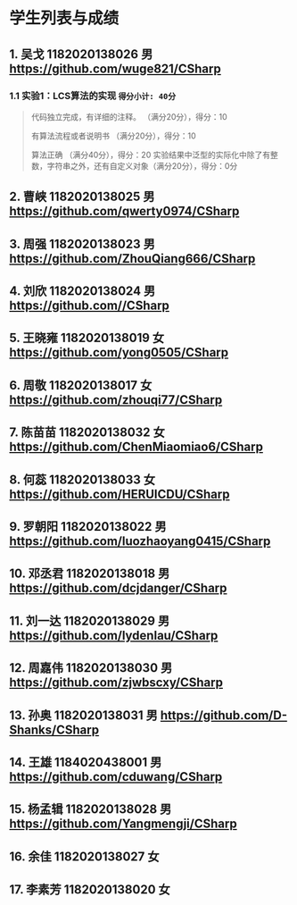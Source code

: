 # 学生列表与成绩
## 1. 吴戈	1182020138026	男	https://github.com/wuge821/CSharp
### 1.1 实验1：LCS算法的实现 `得分小计: 40分`

> 代码独立完成，有详细的注释。 （满分20分），得分：10
>
> 有算法流程或者说明书 （满分20分），得分：10
>
> 算法正确 （满分40分），得分：20
> 实验结果中泛型的实际化中除了有整数，字符串之外，还有自定义对象（满分20分），得分：0分


## 2. 曹峡	1182020138025	男	https://github.com/qwerty0974/CSharp

## 3. 周强	1182020138023	男	https://github.com/ZhouQiang666/CSharp
## 4. 刘欣	1182020138024	男	https://github.com//CSharp
## 5. 王晓雍	1182020138019	女	https://github.com/yong0505/CSharp
## 6. 周敬	1182020138017	女	https://github.com/zhouqi77/CSharp
## 7. 陈苗苗	1182020138032	女	https://github.com/ChenMiaomiao6/CSharp
## 8. 何蕊	1182020138033	女	https://github.com/HERUICDU/CSharp
## 9. 罗朝阳	1182020138022	男	https://github.com/luozhaoyang0415/CSharp
## 10. 邓丞君	1182020138018	男	https://github.com/dcjdanger/CSharp
## 11. 刘一达	1182020138029	男	https://github.com/lydenlau/CSharp
## 12. 周嘉伟	1182020138030	男	https://github.com/zjwbscxy/CSharp
## 13. 孙奥	1182020138031	男	https://github.com/D-Shanks/CSharp
## 14. 王雄	1184020438001	男	https://github.com/cduwang/CSharp
## 15. 杨孟辑	1182020138028	男	https://github.com/Yangmengji/CSharp
## 16. 余佳	1182020138027	女	
## 17. 李素芳	1182020138020	女	
